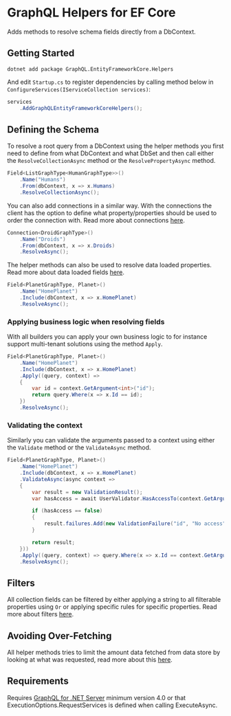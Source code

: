# GraphQL Helpers for EF Core

Adds methods to resolve schema fields directly from a DbContext.

## Getting Started

```
dotnet add package GraphQL.EntityFrameworkCore.Helpers
```

And edit `Startup.cs` to register dependencies by calling method below in `ConfigureServices(IServiceCollection services)`:

```c#
services
    .AddGraphQLEntityFrameworkCoreHelpers();
```

## Defining the Schema

To resolve a root query from a DbContext using the helper methods you first need to define from what DbContext and what DbSet and then call either the `ResolveCollectionAsync` method or the `ResolvePropertyAsync` method.

```c#
Field<ListGraphType<HumanGraphType>>()
    .Name("Humans")
    .From(dbContext, x => x.Humans)
    .ResolveCollectionAsync();
```

You can also add connections in a similar way. With the connections the client has the option to define what property/properties should be used to order the connection with. Read more about connections [here](documentation/Connections.md).

```c#
Connection<DroidGraphType>()
    .Name("Droids")
    .From(dbContext, x => x.Droids)
    .ResolveAsync();
```

The helper methods can also be used to resolve data loaded properties. Read more about data loaded fields [here](documentation/DataLoadedFields.md).

```c#
Field<PlanetGraphType, Planet>()
    .Name("HomePlanet")
    .Include(dbContext, x => x.HomePlanet)
    .ResolveAsync();
```

### Applying business logic when resolving fields

With all builders you can apply your own business logic to for instance support multi-tenant solutions using the method `Apply`.

```c#
Field<PlanetGraphType, Planet>()
    .Name("HomePlanet")
    .Include(dbContext, x => x.HomePlanet)
    .Apply((query, context) =>
    {
        var id = context.GetArgument<int>("id");
        return query.Where(x => x.Id == id);
    })
    .ResolveAsync();
```

### Validating the context

Similarly you can validate the arguments passed to a context using either the `Validate` method or the `ValidateAsync` method.

```c#
Field<PlanetGraphType, Planet>()
    .Name("HomePlanet")
    .Include(dbContext, x => x.HomePlanet)
    .ValidateAsync(async context =>
    {
        var result = new ValidationResult();
        var hasAccess = await UserValidator.HasAccessTo(context.GetArgument<int>("id"));

        if (hasAccess == false)
        {
            result.failures.Add(new ValidationFailure("id", "No access"));
        }

        return result;
    }))
    .Apply((query, context) => query.Where(x => x.Id == context.GetArgument<int>("id")))
    .ResolveAsync();
```

## Filters

All collection fields can be filtered by either applying a string to all filterable properties using `Or` or applying specific rules for specific properties. Read more about filters [here](documentation/Filters.md).

## Avoiding Over-Fetching

All helper methods tries to limit the amount data fetched from data store by looking at what was requested, read more about this [here](documentation/SelectFromRequest.md).

## Requirements

Requires [GraphQL for .NET Server](https://github.com/graphql-dotnet/server) minimum version 4.0 or that ExecutionOptions.RequestServices is defined when calling ExecuteAsync.